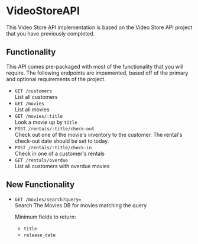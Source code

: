# VideoStoreAPI
This Video Store API implementation is based on the Video Store API project that you have previously completed.

## Functionality
This API comes pre-packaged with most of the functionality that you will require. The following endpoints are impemented, based off of the primary and optional requirements of the project.
- `GET /customers`  
List all customers
- `GET /movies`  
List all movies
- `GET /movies/:title`  
Look a movie up by `title`
- `POST /rentals/:title/check-out`  
Check out one of the movie's inventory to the customer. The rental's check-out date should be set to today.
- `POST /rentals/:title/check-in`  
Check in one of a customer's rentals
- `GET /rentals/overdue`  
List all customers with overdue movies


## New Functionality
- `GET /movies/search?query=`  
Search The Movies DB for movies matching the query

  Minimum fields to return:
  - `title`
  - `release_date`
<!-- 
## Other Notes
Note that this is functionality that was built into the original API
### Query Parameters
Any endpoint that returns a list should accept 3 _optional_ query parameters:

| Name   | Value   | Description
|--------|---------|------------
| `sort` | string  | Sort objects by this field
| `n`    | integer | Number of responses to return per page
| `p`    | integer | Page of responses to return

So, for an API endpoint like `GET /customers`, the following requests should be valid:
- `GET /customers`: All customers, sorted by ID
- `GET /customers?sort=name`: All customers, sorted by name
- `GET /customers?n=10&p=2`: Customers 10-19, sorted by ID
- `GET /customers?sort=name&n=10&p=2`: Customers 10-19, sorted by name

Things to note:
- Sorting by ID is the rails default
- Possible values for `sort` will be specified
- If the client requests both sorting and pagination, pagination should be relative to the sorted order
- Check out the [will_paginate gem](https://github.com/mislav/will_paginate)
-->
